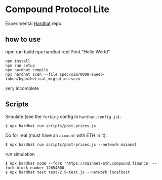 # Compound Protocol Lite

Experimental [Hardhat](https://hardhat.org/) repo.

## how to use

npm run build
npx hardhat repl Print \"Hello World\"


```
npm install
npm run setup
npx hardhat compile
npx hardhat scen --file spec/sim/0008-sweep-token/hypothetical_migration.scen
```

very incomplete


## Scripts

Simulate (see the `forking` config in `hardhat.config.js`):

```
$ npx hardhat run scripts/post-prices.js
```

Do for real (must have an `account` with ETH in it):

```
$ npx hardhat run scripts/post-prices.js --network mainnet
```


run simulation
```
$ npx hardhat node --fork 'https://mainnet-eth.compound.finance' --fork-block-number 12654800
$ npx hardhat test test/2.9-test.js --network localhost
```
